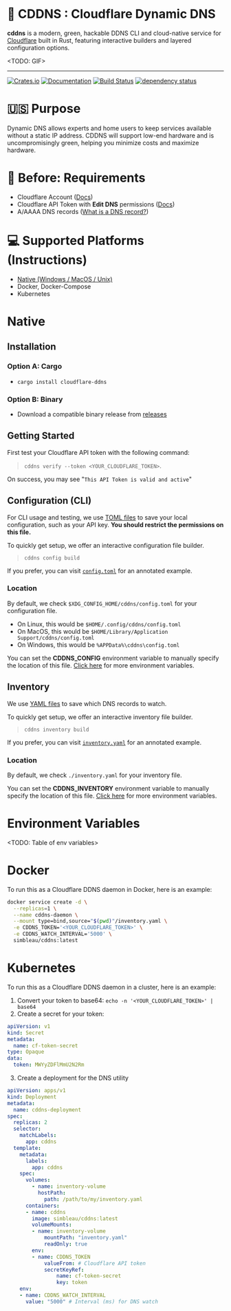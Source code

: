 # 🚀 CDDNS : Cloudflare Dynamic DNS
**cddns** is a modern, green, hackable DDNS CLI and cloud-native service for [Cloudflare](https://cloudflare.com) built in Rust, featuring interactive builders and layered configuration options.

<TODO: GIF>

---
[![Crates.io](https://img.shields.io/crates/v/cddns)](https://crates.io/crates/cddns)
[![Documentation](https://docs.rs/cddns/badge.svg)](https://docs.rs/cddns)
[![Build Status](https://github.com/simbleau/cddns/workflows/build/badge.svg)](https://github.com/simbleau/cddns/actions/workflows/build.yml)
[![dependency status](https://deps.rs/repo/github/simbleau/cddns/status.svg)](https://deps.rs/repo/github/simbleau/cddns)


# 🇺🇸 Purpose
Dynamic DNS allows experts and home users to keep services available without a static IP address. CDDNS will support low-end hardware and is uncompromisingly green, helping you minimize costs and maximize hardware.

# 🧰 Before: Requirements
- Cloudflare Account ([Docs](https://developers.cloudflare.com/fundamentals/account-and-billing/account-setup/create-account/))
- Cloudflare API Token with **Edit DNS** permissions ([Docs](https://developers.cloudflare.com/fundamentals/api/get-started/create-token/))
- A/AAAA DNS records ([What is a DNS record?](https://www.cloudflare.com/learning/dns/dns-records/))

# 💻 Supported Platforms (Instructions)
- [Native (Windows / MacOS / Unix)](#native)
- Docker, Docker-Compose
- Kubernetes

# Native
## Installation
### Option A: Cargo
- `cargo install cloudflare-ddns`
### Option B: Binary
- Download a compatible binary release from [releases](https://github.com/simbleau/cloudflare-ddns/releases)

## Getting Started
First test your Cloudflare API token with the following command:
> `cddns verify --token <YOUR_CLOUDFLARE_TOKEN>`.

On success, you may see "`This API Token is valid and active`"

## Configuration (CLI)
For CLI usage and testing, we use [TOML files](https://toml.io/en/) to save your local configuration, such as your API key. **You should restrict the permissions on this file.**

To quickly get setup, we offer an interactive configuration file builder.
> `cddns config build`

If you prefer, you can visit [`config.toml`](config.toml) for an annotated example.

### Location
By default, we check `$XDG_CONFIG_HOME/cddns/config.toml` for your configuration file.
- On Linux, this would be `$HOME/.config/cddns/config.toml`
- On MacOS, this would be `$HOME/Library/Application Support/cddns/config.toml`
- On Windows, this would be `%APPData%\cddns\config.toml`

You can set the **CDDNS_CONFIG** environment variable to manually specify the location of this file. [Click here](#environment-variables) for more environment variables.

## Inventory
We use [YAML files](https://yaml.org/) to save which DNS records to watch.

To quickly get setup, we offer an interactive inventory file builder.
> `cddns inventory build`

If you prefer, you can visit [`inventory.yaml`](inventory.yaml) for an annotated example.

### Location
By default, we check `./inventory.yaml` for your inventory file.

You can set the **CDDNS_INVENTORY** environment variable to manually specify the location of this file. [Click here](#environment-variables) for more environment variables.

# Environment Variables
<TODO: Table of env variables>

# Docker
To run this as a Cloudflare DDNS daemon in Docker, here is an example:
```bash
docker service create -d \
  --replicas=1 \
  --name cddns-daemon \
  --mount type=bind,source="$(pwd)"/inventory.yaml \
  -e CDDNS_TOKEN='<YOUR_CLOUDFLARE_TOKEN>' \
  -e CDDNS_WATCH_INTERVAL='5000' \
  simbleau/cddns:latest
```

# Kubernetes
To run this as a Cloudflare DDNS daemon in a cluster, here is an example:
1. Convert your token to base64: `echo -n '<YOUR_CLOUDFLARE_TOKEN>' | base64`
2. Create a secret for your token:
```yaml
apiVersion: v1
kind: Secret
metadata:
  name: cf-token-secret
type: Opaque
data:
  token: MWYyZDFlMmU2N2Rm
```
3. Create a deployment for the DNS utility
```yaml
apiVersion: apps/v1
kind: Deployment
metadata:
  name: cddns-deployment
spec:
  replicas: 2
  selector:
    matchLabels:
      app: cddns
  template:
    metadata:
      labels:
        app: cddns
    spec:
      volumes:
        - name: inventory-volume
          hostPath:
            path: /path/to/my/inventory.yaml
      containers:
      - name: cddns
        image: simbleau/cddns:latest
        volumeMounts:
        - name: inventory-volume
            mountPath: "inventory.yaml"
            readOnly: true
        env:
        - name: CDDNS_TOKEN
            valueFrom: # Cloudflare API token
            secretKeyRef:
                name: cf-token-secret
                key: token
    env:
    - name: CDDNS_WATCH_INTERVAL
      value: "5000" # Interval (ms) for DNS watch
```
